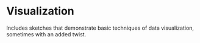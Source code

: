 # Visualization

Includes sketches that demonstrate basic techniques of data visualization, sometimes with an added twist.

